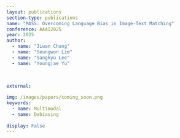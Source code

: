```yaml
---
layout: publications
section-type: publications
name: "MASS: Overcoming Language Bias in Image-Text Matching"
conference: AAAI2025
year: 2025
author:
  - name: "Jiwan Chung"
  - name: "Seungwon Lim"
  - name: "Sangkyu Lee"
  - name: "Youngjae Yu"
  
  
  
external:

img: /images/papers/coming_soon.png
keywords:
  - name: Multimodal
  - name: Debiasing
  
display: False
---
```

